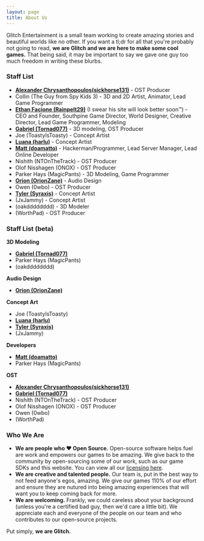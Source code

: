 ```yaml
---
layout: page
title: About Us
---
```


Glitch Entertainment is a small team working to create amazing stories and beautiful worlds like no other. If you want a tl;dr for all that you're probably not going to read, **we are Glitch and we are here to make some cool games.** That being said, it may be important to say we gave one guy too much freedom in writing these blurbs.

### Staff List
- **[Alexander Chrysanthopoulos(sickhorse131)](https://www.indiedb.com/members/alphaproductions)** - OST Producer 
- Collin (The Guy from Spy Kids 3) - 3D and 2D Artist, Animator, Lead Game Programmer
- **[Ethan Facione (Rainpelt29)](https://rainpelt29.github.io/rainpelt29site)** (I swear his site will look better soon™) - CEO and Founder, Southpine Game Director, World Designer, Creative Director, Lead Game Programmer, Modeling
- **[Gabriel (Tornad077)](https://www.artstation.com/tornado77)** - 3D modeling, OST Producer
- Joe (ToastyIsToasty) - Concept Artist
- **[Luana (harlu)](https://luanapastor.myportfolio.com/)** - Concept Artist
- **[Matt (doamatto)](https://doamatto.xyz)** - Hackerman/Programmer, Lead Server Manager, Lead Online Developer
- Nishith (NTOnTheTrack) - OST Producer
- Olof Nisshagen (ONOX) - OST Producer
- Parker Hays (MagicPants) - 3D Modeling, Game Programmer
- **[Orion (OrionZane)](https://orionzaneaudio.wixsite.com/orionzaneaudio)** - Audio Design
- Owen (0wbo) - OST Producer
- **[Tyler (Syraxis)](https://syraxis.artstation.com)** - Concept Artist
- (JxJammy) - Concept Artist
- (oakdddddddd) - 3D Modeler
- (WorthPad) - OST Producer

### Staff List (beta)

**3D Modeling**
- **[Gabriel (Tornad077)](https://www.artstation.com/tornado77)**
- Parker Hays (MagicPants)
- (oakdddddddd)

**Audio Design**
- **[Orion (OrionZane)](https://orionzaneaudio.wixsite.com/orionzaneaudio)**

**Concept Art**
- Joe (ToastyIsToasty)
- **[Luana (harlu)](https://luanapastor.myportfolio.com/)**
- **[Tyler (Syraxis)](https://syraxis.artstation.com)**
- (JxJammy)

**Developers**
- **[Matt (doamatto)](https://doamatto.xyz)**
- Parker Hays (MagicPants)

**OST**
- **[Alexander Chrysanthopoulos(sickhorse131)](https://www.indiedb.com/members/alphaproductions)**
- **[Gabriel (Tornad077)](https://www.artstation.com/tornado77)**
- Nishith (NTOnTheTrack) - OST Producer
- Olof Nisshagen (ONOX) - OST Producer
- Owen (0wbo)
- (WorthPad)

### Who We Are
- **We are people who ♥ Open Source.** Open-source software helps fuel are work and empowers our games to be amazing. We give back to the community by open-sourcing some of our work, such as our game SDKs and this website. You can view all our [licensing here](/licenses).
- **We are creative and talented people.** Our team is, put in the best way to not feed anyone's egos, amazing. We give our games 110% of our effort and ensure they are nutured into being amazing experiences that will want you to keep coming back for more.
- **We are welcoming.** Frankly, we could careless about your background (unless you're a certified bad guy, then we'd care a little bit). We appreciate each and everyone of the people on our team and who contributes to our open-source projects.

Put simply, **we are Glitch.**

